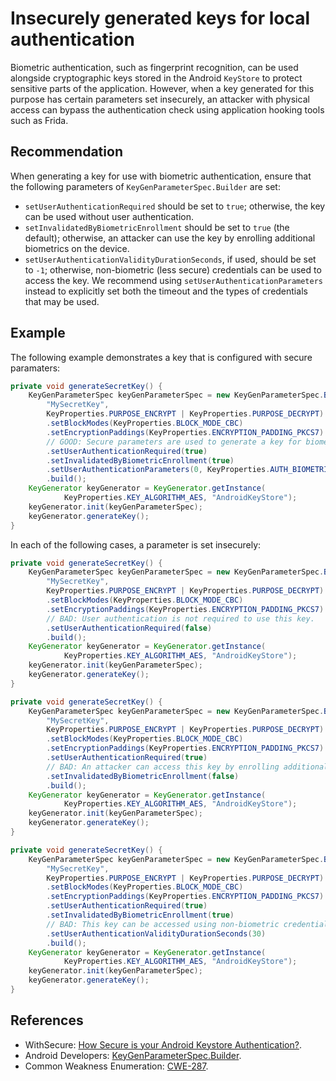 # Insecurely generated keys for local authentication
Biometric authentication, such as fingerprint recognition, can be used alongside cryptographic keys stored in the Android `KeyStore` to protect sensitive parts of the application. However, when a key generated for this purpose has certain parameters set insecurely, an attacker with physical access can bypass the authentication check using application hooking tools such as Frida.


## Recommendation
When generating a key for use with biometric authentication, ensure that the following parameters of `KeyGenParameterSpec.Builder` are set:

* `setUserAuthenticationRequired` should be set to `true`; otherwise, the key can be used without user authentication.
* `setInvalidatedByBiometricEnrollment` should be set to `true` (the default); otherwise, an attacker can use the key by enrolling additional biometrics on the device.
* `setUserAuthenticationValidityDurationSeconds`, if used, should be set to `-1`; otherwise, non-biometric (less secure) credentials can be used to access the key. We recommend using `setUserAuthenticationParameters` instead to explicitly set both the timeout and the types of credentials that may be used.

## Example
The following example demonstrates a key that is configured with secure paramaters:


```java
private void generateSecretKey() {
    KeyGenParameterSpec keyGenParameterSpec = new KeyGenParameterSpec.Builder(
        "MySecretKey",
        KeyProperties.PURPOSE_ENCRYPT | KeyProperties.PURPOSE_DECRYPT)
        .setBlockModes(KeyProperties.BLOCK_MODE_CBC)
        .setEncryptionPaddings(KeyProperties.ENCRYPTION_PADDING_PKCS7)
        // GOOD: Secure parameters are used to generate a key for biometric authentication.
        .setUserAuthenticationRequired(true)
        .setInvalidatedByBiometricEnrollment(true)
        .setUserAuthenticationParameters(0, KeyProperties.AUTH_BIOMETRIC_STRONG)
        .build();
    KeyGenerator keyGenerator = KeyGenerator.getInstance(
            KeyProperties.KEY_ALGORITHM_AES, "AndroidKeyStore");
    keyGenerator.init(keyGenParameterSpec);
    keyGenerator.generateKey();
}
```
In each of the following cases, a parameter is set insecurely:


```java
private void generateSecretKey() {
    KeyGenParameterSpec keyGenParameterSpec = new KeyGenParameterSpec.Builder(
        "MySecretKey",
        KeyProperties.PURPOSE_ENCRYPT | KeyProperties.PURPOSE_DECRYPT)
        .setBlockModes(KeyProperties.BLOCK_MODE_CBC)
        .setEncryptionPaddings(KeyProperties.ENCRYPTION_PADDING_PKCS7)
        // BAD: User authentication is not required to use this key.
        .setUserAuthenticationRequired(false)
        .build();
    KeyGenerator keyGenerator = KeyGenerator.getInstance(
            KeyProperties.KEY_ALGORITHM_AES, "AndroidKeyStore");
    keyGenerator.init(keyGenParameterSpec);
    keyGenerator.generateKey();
}

private void generateSecretKey() {
    KeyGenParameterSpec keyGenParameterSpec = new KeyGenParameterSpec.Builder(
        "MySecretKey",
        KeyProperties.PURPOSE_ENCRYPT | KeyProperties.PURPOSE_DECRYPT)
        .setBlockModes(KeyProperties.BLOCK_MODE_CBC)
        .setEncryptionPaddings(KeyProperties.ENCRYPTION_PADDING_PKCS7)
        .setUserAuthenticationRequired(true)
        // BAD: An attacker can access this key by enrolling additional biometrics.
        .setInvalidatedByBiometricEnrollment(false)
        .build();
    KeyGenerator keyGenerator = KeyGenerator.getInstance(
            KeyProperties.KEY_ALGORITHM_AES, "AndroidKeyStore");
    keyGenerator.init(keyGenParameterSpec);
    keyGenerator.generateKey();
}

private void generateSecretKey() {
    KeyGenParameterSpec keyGenParameterSpec = new KeyGenParameterSpec.Builder(
        "MySecretKey",
        KeyProperties.PURPOSE_ENCRYPT | KeyProperties.PURPOSE_DECRYPT)
        .setBlockModes(KeyProperties.BLOCK_MODE_CBC)
        .setEncryptionPaddings(KeyProperties.ENCRYPTION_PADDING_PKCS7)
        .setUserAuthenticationRequired(true)
        .setInvalidatedByBiometricEnrollment(true)
        // BAD: This key can be accessed using non-biometric credentials. 
        .setUserAuthenticationValidityDurationSeconds(30)
        .build();
    KeyGenerator keyGenerator = KeyGenerator.getInstance(
            KeyProperties.KEY_ALGORITHM_AES, "AndroidKeyStore");
    keyGenerator.init(keyGenParameterSpec);
    keyGenerator.generateKey();
}
```

## References
* WithSecure: [How Secure is your Android Keystore Authentication?](https://labs.withsecure.com/publications/how-secure-is-your-android-keystore-authentication).
* Android Developers: [KeyGenParameterSpec.Builder](https://developer.android.com/reference/android/security/keystore/KeyGenParameterSpec.Builder).
* Common Weakness Enumeration: [CWE-287](https://cwe.mitre.org/data/definitions/287.html).
